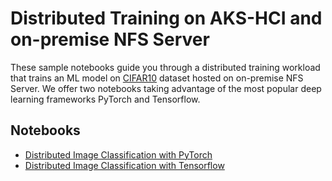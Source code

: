 # Distributed Training on AKS-HCI and on-premise NFS Server

These sample notebooks guide you through a distributed training workload that trains an ML model on [CIFAR10](https://www.cs.toronto.edu/~kriz/cifar.html) dataset hosted on on-premise NFS Server. We offer two notebooks taking advantage of the most popular deep learning frameworks PyTorch and Tensorflow.

## Notebooks

* [Distributed Image Classification with PyTorch](distributed-pytorch-cifar10.ipynb)
* [Distributed Image Classification with Tensorflow](distributed-tf2-cifar10.ipynb)
